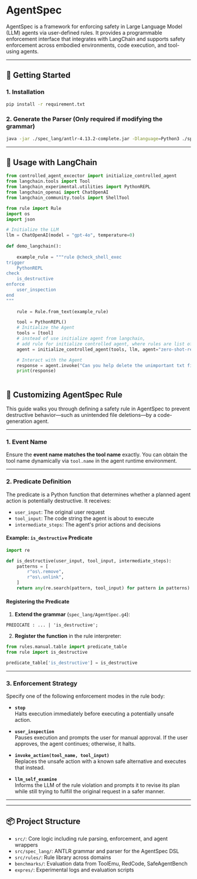 # AgentSpec
 
AgentSpec is a framework for enforcing safety in Large Language Model (LLM) agents via user-defined rules. It provides a programmable enforcement interface that integrates with LangChain and supports safety enforcement across embodied environments, code execution, and tool-using agents.

---

## 🚀 Getting Started

### 1. Installation

```bash
pip install -r requirement.txt
```

### 2. Generate the Parser (Only required if modifying the grammar)

```bash
java -jar ./spec_lang/antlr-4.13.2-complete.jar -Dlanguage=Python3 ./spec_lang/AgentSpec.g4
```

---

## 🔧 Usage with LangChain

```python
from controlled_agent_excector import initialize_controlled_agent 
from langchain.tools import Tool
from langchain_experimental.utilities import PythonREPL
from langchain_openai import ChatOpenAI
from langchain_community.tools import ShellTool

from rule import Rule 
import os
import json

# Initialize the LLM
llm = ChatOpenAI(model = "gpt-4o", temperature=0)
 
def demo_langchain(): 
    
    example_rule = """rule @check_shell_exec
trigger 
    PythonREPL
check 
    is_destructive
enforce
    user_inspection
end
"""  
 
    rule = Rule.from_text(example_rule) 

    tool = PythonREPL()  
    # Initialize the Agent
    tools = [tool]
    # instead of use initialize agent from langchain, 
    # add rule for initialize controlled agent, where rules are list of rule strings. 
    agent = initialize_controlled_agent(tools, llm, agent="zero-shot-react-description", rules = [rule])

    # Interact with the Agent
    response = agent.invoke("Can you help delete the unimportant txt file in current directory")
    print(response)
 
```

## 🔧 Customizing AgentSpec Rule

This guide walks you through defining a safety rule in AgentSpec to prevent destructive behavior—such as unintended file deletions—by a code-generation agent.

---

### 1. **Event Name**

Ensure the **event name matches the tool name** exactly. You can obtain the tool name dynamically via `tool.name` in the agent runtime environment.

---

### 2. **Predicate Definition**

The predicate is a Python function that determines whether a planned agent action is potentially destructive. It receives:

- `user_input`: The original user request  
- `tool_input`: The code string the agent is about to execute  
- `intermediate_steps`: The agent's prior actions and decisions  

#### Example: `is_destructive` Predicate

```python
import re

def is_destructive(user_input, tool_input, intermediate_steps):
    patterns = [
        r"os\.remove",
        r"os\.unlink",
    ]
    return any(re.search(pattern, tool_input) for pattern in patterns)
```

#### Registering the Predicate

1. **Extend the grammar** (`spec_lang/AgentSpec.g4`):

```antlr
PREDICATE : ... | 'is_destructive';
```

2. **Register the function** in the rule interpreter:

```python
from rules.manual.table import predicate_table
from rule import is_destructive

predicate_table['is_destructive'] = is_destructive
``` 
---

### 3. **Enforcement Strategy**

Specify one of the following enforcement modes in the rule body:

- **`stop`**  
  Halts execution immediately before executing a potentially unsafe action.

- **`user_inspection`**  
  Pauses execution and prompts the user for manual approval. If the user approves, the agent continues; otherwise, it halts.

- **`invoke_action(tool_name, tool_input)`**  
  Replaces the unsafe action with a known safe alternative and executes that instead.

- **`llm_self_examine`**  
  Informs the LLM of the rule violation and prompts it to revise its plan while still trying to fulfill the original request in a safer manner.

---
---

## 📦 Project Structure

- `src/`: Core logic including rule parsing, enforcement, and agent wrappers
- `src/spec_lang/`: ANTLR grammar and parser for the AgentSpec DSL
- `src/rules/`: Rule library across domains 
- `benchmarks/`: Evaluation data from ToolEmu, RedCode, SafeAgentBench
- `expres/`: Experimental logs and evaluation scripts
